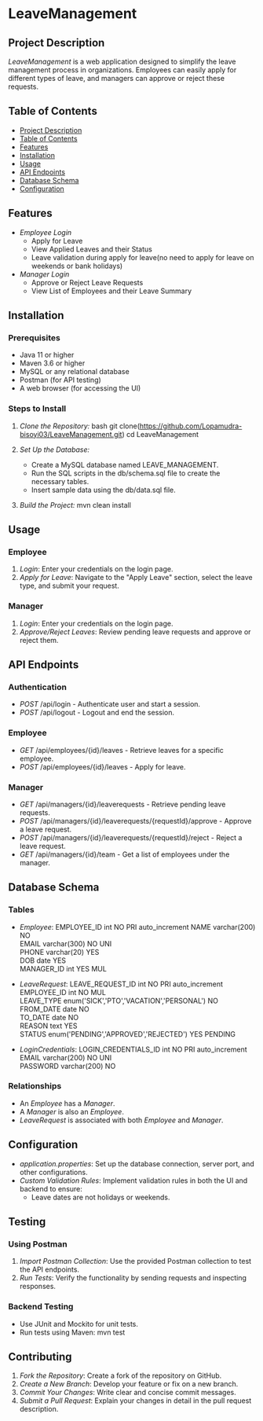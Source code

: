 # LeaveManagement

## Project Description
*LeaveManagement* is a web application designed to simplify the leave management process in organizations. 
Employees can easily apply for different types of leave, and managers can approve or reject these requests.

## Table of Contents
- [Project Description](#project-description)
- [Table of Contents](#table-of-contents)
- [Features](#features)
- [Installation](#installation)
- [Usage](#usage)
- [API Endpoints](#api-endpoints)
- [Database Schema](#database-schema)
- [Configuration](#configuration)

## Features
- *Employee Login*
  - Apply for Leave
  - View Applied Leaves and their Status
  - Leave validation during apply for leave(no need to apply for leave on weekends or bank holidays)
- *Manager Login*
  - Approve or Reject Leave Requests
  - View List of Employees and their Leave Summary

## Installation
### Prerequisites
- Java 11 or higher
- Maven 3.6 or higher
- MySQL or any relational database
- Postman (for API testing)
- A web browser (for accessing the UI)

### Steps to Install
1. *Clone the Repository:*
   bash
   git clone(https://github.com/Lopamudra-bisoyi03/LeaveManagement.git)
   cd LeaveManagement
   

2. *Set Up the Database:*
   - Create a MySQL database named LEAVE_MANAGEMENT.
   - Run the SQL scripts in the db/schema.sql file to create the necessary tables.
   - Insert sample data using the db/data.sql file.

3. *Build the Project:*
   mvn clean install


## Usage
### Employee
1. *Login*: Enter your credentials on the login page.
2. *Apply for Leave*: Navigate to the "Apply Leave" section, select the leave type, and submit your request.

### Manager
1. *Login*: Enter your credentials on the login page.
2. *Approve/Reject Leaves*: Review pending leave requests and approve or reject them.

## API Endpoints

### Authentication
- *POST* /api/login - Authenticate user and start a session.
- *POST* /api/logout - Logout and end the session.

### Employee
- *GET* /api/employees/{id}/leaves - Retrieve leaves for a specific employee.
- *POST* /api/employees/{id}/leaves - Apply for leave.

### Manager
- *GET* /api/managers/{id}/leaverequests - Retrieve pending leave requests.
- *POST* /api/managers/{id}/leaverequests/{requestId}/approve - Approve a leave request.
- *POST* /api/managers/{id}/leaverequests/{requestId}/reject - Reject a leave request.
- *GET* /api/managers/{id}/team - Get a list of employees under the manager.

## Database Schema
### Tables
- *Employee*:
EMPLOYEE_ID	int	NO	PRI		auto_increment
NAME	varchar(200)	NO			
EMAIL	varchar(300)	NO	UNI		
PHONE	varchar(20)	YES			
DOB	date	YES			
MANAGER_ID	int	YES	MUL		

- *LeaveRequest*: 
LEAVE_REQUEST_ID	int	NO	PRI		auto_increment
EMPLOYEE_ID	int	NO	MUL		
LEAVE_TYPE	enum('SICK','PTO','VACATION','PERSONAL')	NO			
FROM_DATE	date	NO			
TO_DATE	date	NO			
REASON	text	YES			
STATUS	enum('PENDING','APPROVED','REJECTED')	YES		PENDING

- *LoginCredentials*: 
LOGIN_CREDENTIALS_ID	int	NO	PRI		auto_increment
EMAIL	varchar(200)	NO	UNI		
PASSWORD	varchar(200)	NO			

### Relationships
- An *Employee* has a *Manager*.
- A *Manager* is also an *Employee*.
- *LeaveRequest* is associated with both *Employee* and *Manager*.

## Configuration
- *application.properties*: Set up the database connection, server port, and other configurations.
- *Custom Validation Rules*: Implement validation rules in both the UI and backend to ensure:
  - Leave dates are not holidays or weekends.

## Testing
### Using Postman
1. *Import Postman Collection*: Use the provided Postman collection to test the API endpoints.
2. *Run Tests*: Verify the functionality by sending requests and inspecting responses.

### Backend Testing
- Use JUnit and Mockito for unit tests.
- Run tests using Maven:
  mvn test
  

## Contributing
1. *Fork the Repository*: Create a fork of the repository on GitHub.
2. *Create a New Branch*: Develop your feature or fix on a new branch.
3. *Commit Your Changes*: Write clear and concise commit messages.
4. *Submit a Pull Request*: Explain your changes in detail in the pull request description.

